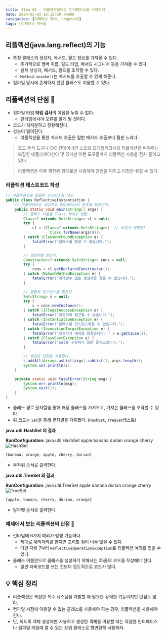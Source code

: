 ```yaml
---
title: Item 65 - 리플렉션보다는 인터페이스를 사용하라
date: 2024-05-03 18:15:00 +0900
categories: [이펙티브 자바, chapter9]
tags: [이펙티브 자바]
---
```

## **리플렉션(java.lang.reflect)의 기능**

- 특정 클래스의 생성자, 메서드, 필드 정보를 가져올 수 있다.
    - 추가적으로 멤버 이름, 필드 타입, 메서드 시그니처 등을 가져올 수 있다.
    - 실제 생성자, 메서드, 필드를 조작할 수 있다.
    - `Method.invoke()`는 메서드를 호출할 수 있게 해준다.
- 컴파일 당시에 존재하지 않던 클래스도 이용할 수 있다.

## **리플렉션의 단점 🤔**

- 컴파일 타임 **타입 검사**의 이점을 누릴 수 없다.
    - 런타임에서야 오류를 알게 될 것이다.
- 코드가 지저분하고 장황해진다.
- 성능이 떨어진다.
    - 리플렉션을 통한 메서드 호출은 일반 메서드 호출보다 훨씬 느리다.

> 코드 분석 도구나 IOC 컨테이너인 스프링 프레임워크처럼 리플렉션을 써야하는 복잡한 애플리케이션이 몇 있지만 이런 도구들마저 리플렉션 사용을 점차 줄이고 있다.

> 리플렉션은 아주 제한된 형태로만 사용해야 단점을 피하고 이점만 취할 수 있다.


### **리플렉션 테스트코드 작성**
```java
// 리플렉션으로 활용한 인스턴스화 데모
public class ReflectiveInstantiation {
    // 리플렉션으로 생성하고 인터페이스로 참조해 활용한다.
    public static void main(String[] args) {
        // 클래스 이름을 Class 객체로 변환
        Class<? extends Set<String>> cl = null;
        try {
            cl = (Class<? extends Set<String>>)  // 비검사 형변환!
                    Class.forName(args[0]);
        } catch (ClassNotFoundException e) {
            fatalError("클래스를 찾을 수 없습니다.");
        }

        // 생성자를 얻는다.
        Constructor<? extends Set<String>> cons = null;
        try {
            cons = cl.getDeclaredConstructor();
        } catch (NoSuchMethodException e) {
            fatalError("매개변수 없는 생성자를 찾을 수 없습니다.");
        }

        // 집합의 인스턴스를 만든다.
        Set<String> s = null;
        try {
            s = cons.newInstance();
        } catch (IllegalAccessException e) {
            fatalError("생성자에 접근할 수 없습니다.");
        } catch (InstantiationException e) {
            fatalError("클래스를 인스턴스화할 수 없습니다.");
        } catch (InvocationTargetException e) {
            fatalError("생성자가 예외를 던졌습니다: " + e.getCause());
        } catch (ClassCastException e) {
            fatalError("Set을 구현하지 않은 클래스입니다.");
        }

        // 생성한 집합을 사용한다.
        s.addAll(Arrays.asList(args).subList(1, args.length));
        System.out.println(s);
    }

    private static void fatalError(String msg) {
        System.err.println(msg);
        System.exit(1);
    }
}
```
- 클래스 경로 문자열을 통해 해당 클래스를 가져오고, 가져온 클래스를 조작할 수 있다.
- 위 코드는 `Set`을 통해 문자열을 다뤄봤다. (`HashSet`, `TreeSet`테스트)

**java.util.HashSet 의 결과**

**RunConfiguration:**  java.util.HashSet apple banana durian orange cherry
![HashSet](https://github.com/Shinminjin/Algorithm/assets/76575966/bf03e716-0b27-46b2-b038-351c7c7cd81a)
```bash
[banana, orange, apple, cherry, durian]
```
- 무작위 순서로 출력한다.

**java.util.TreeSet 의 결과**

**RunConfiguration**: java.util.TreeSet apple banana durian orange cherry
![TreeSet](https://github.com/Shinminjin/Algorithm/assets/76575966/943e34db-eef2-458e-95b2-4bb5a1126109)
```bash
[apple, banana, cherry, durian, orange]
```
- 알파벳 순서로 출력한다.

### **예제에서 보는 리플렉션의 단점 🤔**
- 런타임에 6가지 예외가 발생 가능하다.
    - 제대로 예외처리를 한다면 고려할 점이 너무 많을 수 있다.
    - 다만 자바 7부터 `ReflectiveOperationException`로 리플렉션 예외를 잡을 수 있다.
- 클래스 이름만으로 클래스를 생성하기 위해서는 25줄의 코드를 작성해야 한다.
    - 일반 자바코드를 쓰는 것보다 압도적으로 코드가 많다.

## **💡 핵심 정리**
- 리플렉션은 복잡한 특수 시스템을 개발할 때 필요한 강력한 기능이지만 단점도 많다.
- 컴파일 시점에 이용할 수 없는 클래스를 사용해야 하는 경우, 리플렉션을 사용해야 한다.
- 단, 되도록 객체 생성에만 사용하고 생성한 객체를 이용할 때는 적절한 인터페이스나 컴파일 타임에 알 수 있는 상위 클래스로 형변환해 사용하자.
